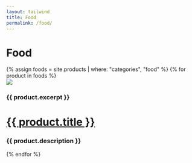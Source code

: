 ```yaml
---
layout: tailwind
title: Food
permalink: /food/
---
```


<div class="container mx-6 mt-6 p-8 mx-auto">
<h1 class="text-center text-2xl text-blue-700 tracking-wider">Food</h1>
</div>

<div class="flex flex-wrap min-w-0 max-w-full lg:px-16 p-4 justify-evenly">
  {% assign foods = site.products | where: "categories", "food" %}
  {% for product in foods %}
  <div class="w-64 px-3 bg">
    <div class="bg-white rounded-lg my-4 overflow-hidden border shadow-md">
      <div>
      <a data-fancybox="gallery" href="{{ product.image_path }}"><img class="h-48 w-full object-cover object-top lozad image-to-load-first" src="{{ product.image_path }}" data-src="{{ product.image_path }}"></a>
      </div>
      <div>
        <div>
          <h3 class="text-sm text-gray-700 -m-2">{{ product.excerpt }}</h3>
        </div>
        <h1 class="font-semibold text-lg m-4 text-gray-900 leading-tight truncate"><a href="{{ product.url }}">{{ product.title }}</a></h1>
        <!--<h2 class="text-xs m-4 text-gray-500 uppercase tracking-wide">{{ product.categories }}</h2>-->
        <h3 class="text-xs text-gray-500 m-4 truncate">{{ product.description }}</h3>
      </div>
    </div>
  </div>
{% endfor %}
</div>